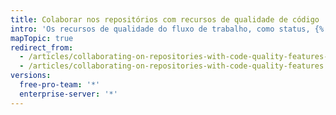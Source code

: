 ```yaml
---
title: Colaborar nos repositórios com recursos de qualidade de código
intro: 'Os recursos de qualidade do fluxo de trabalho, como status, {% if currentVersion != "free-pro-team@latest" %}hooks pre-receive, {% endif %}branches protegidos e verificações de status obrigatórias ajudam os colaboradores a fazer contribuições que atendem às condições definidas pela organização e por administradores de repositório.'
mapTopic: true
redirect_from:
  - /articles/collaborating-on-repositories-with-code-quality-features-enabled/
  - /articles/collaborating-on-repositories-with-code-quality-features
versions:
  free-pro-team: '*'
  enterprise-server: '*'
---
```


